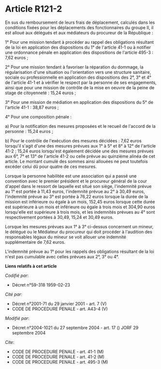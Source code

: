 # Article R121-2

En sus du remboursement de leurs frais de déplacement, calculés dans les conditions fixées pour les déplacements des
fonctionnaires du groupe II, il est alloué aux délégués et aux médiateurs du procureur de la République :

1° Pour une mission tendant à procéder au rappel des obligations résultant de la loi en application des dispositions du 1° de
l'article 41-1 ou à notifier une ordonnance pénale en application des dispositions de l'article 495-3 : 7,62 euros ;

2° Pour une mission tendant à favoriser la réparation du dommage, la régularisation d'une situation ou l'orientation vers une
structure sanitaire, sociale ou professionnelle en application des dispositions des 2°, 3° et 4° de l'article 41-1 et à
vérifier le respect par la personne de ses engagements, ainsi que pour une mission de contrôle de la mise en oeuvre de la
peine de stage de citoyenneté : 15,24 euros ;

3° Pour une mission de médiation en application des dispositions du 5° de l'article 41-1 : 38,87 euros ;

4° Pour une composition pénale :

a) Pour la notification des mesures proposées et le recueil de l'accord de la personne : 15,24 euros ;

b) Pour le contrôle de l'exécution des mesures décidées : 7,62 euros lorsqu'il s'agit d'une des mesures prévues aux 1° à 5°
et 8° à 12° de l'article 41-2 ; 15,24 euros lorsqu'est également décidée une des mesures prévues aux 6°, 7° et 13° de
l'article 41-2 ou celle prévue au quinzième alinéa de cet article. Le montant cumulé des sommes ainsi allouées ne peut
toutefois excéder celui dû pour quatre de ces mesures.

Lorsque la personne habilitée est une association qui a passé une convention avec le premier président et le procureur
général de la cour d'appel dans le ressort de laquelle est situé son siège, l'indemnité prévue au 1° est portée à 11,43
euros, l'indemnité prévue au 2° à 30,49 euros, l'indemnité prévue au 3° est portée à 76,22 euros lorsque la durée de la
mission est inférieure ou égale à un mois, 152,45 euros lorsque cette durée est supérieure à un mois et inférieure ou égale à
trois mois et 304,90 euros lorsqu'elle est supérieure à trois mois, et les indemnités prévues au 4° sont respectivement
portées à 30,49, 15,24 et 30,49 euros.

Lorsque les mesures prévues aux 1° à 3° ci-dessus concernent un mineur, le délégué ou le Médiateur du procureur qui doit
procéder à l'audition des responsables légaux du mineur se voit allouer une indemnité supplémentaire de 7,62 euros.

L'indemnité prévue au 1° pour les rappels des obligations résultant de la loi n'est pas cumulable avec celles prévues aux 2°,
3° ou 4°.

**Liens relatifs à cet article**

_Codifié par_:

  - Décret n°59-318 1959-02-23

_Cité par_:

  - Décret n°2001-71 du 29 janvier 2001 - art. 7 (V)
  - CODE DE PROCEDURE PENALE - art. A43-4 (V)

_Modifié par_:

  - Décret n°2004-1021 du 27 septembre 2004 - art. 17 () JORF 29 septembre 2004

_Cite_:

  - CODE DE PROCEDURE PENALE - art. 41-1 (M)
  - CODE DE PROCEDURE PENALE - art. 41-2 (M)
  - CODE DE PROCEDURE PENALE - art. 495-3 (M)
